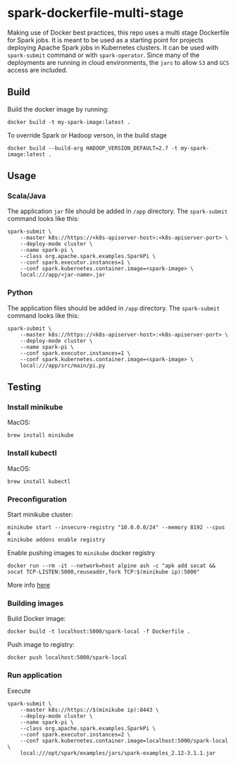 # spark-dockerfile-multi-stage
Making use of Docker best practices, this repo uses a multi stage Dockerfile for Spark jobs. It is meant to be used as a starting point for projects deploying Apache Spark jobs in Kubernetes clusters. It can be used with `spark-submit` command or with `spark-operator`. Since many of the deployments are running in cloud environments, the `jars` to allow `S3` and `GCS` access are included.

## Build
Build the docker image by running:
```
docker build -t my-spark-image:latest .
```

To override Spark or Hadoop verson, in the build stage
```
docker build --build-arg HADOOP_VERSION_DEFAULT=2.7 -t my-spark-image:latest .
```

## Usage

### Scala/Java
The application `jar` file should be added in `/app` directory.
The `spark-submit` command looks like this:
```
spark-submit \
    --master k8s://https://<k8s-apiserver-host>:<k8s-apiserver-port> \
    --deploy-mode cluster \
    --name spark-pi \
    --class org.apache.spark.examples.SparkPi \
    --conf spark.executor.instances=1 \
    --conf spark.kubernetes.container.image=<spark-image> \
    local:///app/<jar-name>.jar
```

### Python

The application files should be added in `/app` directory.
The `spark-submit` command looks like this:
```
spark-submit \
    --master k8s://https://<k8s-apiserver-host>:<k8s-apiserver-port> \
    --deploy-mode cluster \
    --name spark-pi \
    --conf spark.executor.instances=1 \
    --conf spark.kubernetes.container.image=<spark-image> \
    local:///app/src/main/pi.py
```

## Testing

### Install minikube
MacOS:
```
brew install minikube
```

### Install kubectl
MacOS:
```
brew install kubectl
```

### Preconfiguration
Start minikube cluster:
```
minikube start --insecure-registry "10.0.0.0/24" --memory 8192 --cpus 4
minikube addons enable registry
```

Enable pushing images to `minikube` docker registry
```
docker run --rm -it --network=host alpine ash -c "apk add socat && socat TCP-LISTEN:5000,reuseaddr,fork TCP:$(minikube ip):5000"
```

More info [here](https://minikube.sigs.k8s.io/docs/handbook/registry/)

### Building images
Build Docker image:
```
docker build -t localhost:5000/spark-local -f Dockerfile .
```

Push image to registry:
```
docker push localhost:5000/spark-local
```

### Run application
Execute
```
spark-submit \
    --master k8s://https://$(minikube ip):8443 \
    --deploy-mode cluster \
    --name spark-pi \
    --class org.apache.spark.examples.SparkPi \
    --conf spark.executor.instances=2 \
    --conf spark.kubernetes.container.image=localhost:5000/spark-local \
    local:///opt/spark/examples/jars/spark-examples_2.12-3.1.1.jar
```
